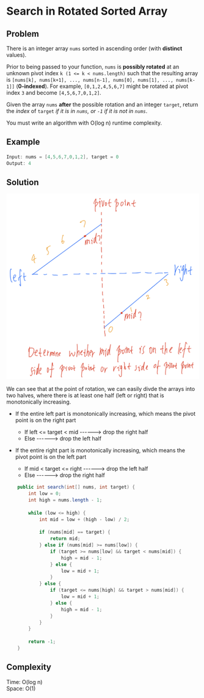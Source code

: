 # Search in Rotated Sorted Array

## Problem

There is an integer array ```nums``` sorted in ascending order (with **distinct** values).

Prior to being passed to your function, ```nums``` is **possibly rotated** at an unknown pivot index ```k (1 <= k < nums.length)``` such that the resulting array is ```[nums[k], nums[k+1], ..., nums[n-1], nums[0], nums[1], ..., nums[k-1]]``` (**0-indexed**). For example, ```[0,1,2,4,5,6,7]``` might be rotated at pivot index ```3``` and become ```[4,5,6,7,0,1,2]```.

Given the array ```nums``` **after** the possible rotation and an integer ```target```, return the *index* of ```target``` *if it is in ```nums```, or ```-1``` if it is not in ```nums```*.

You must write an algorithm with O(log n) runtime complexity.

## Example

```java
Input: nums = [4,5,6,7,0,1,2], target = 0
Output: 4
```

## Solution

![Image](./pivot.jpg)

We can see that at the point of rotation, we can easily divde the arrays into two halves, where there is at least one half (left or right) that is monotonically increasing.

- If the entire left part is monotonically increasing, which means the pivot point is on the right part
  - If left <= target < mid ------> drop the right half
  - Else ------> drop the left half

- If the entire right part is monotonically increasing, which means the pivot point is on the left part
  - If mid < target <= right ------> drop the left half
  - Else ------> drop the right half

```java
    public int search(int[] nums, int target) {
        int low = 0;
        int high = nums.length - 1;

        while (low <= high) {
            int mid = low + (high - low) / 2;

            if (nums[mid] == target) {
                return mid;
            } else if (nums[mid] >= nums[low]) {
                if (target >= nums[low] && target < nums[mid]) {
                    high = mid - 1;
                } else {
                    low = mid + 1;
                }
            } else {
                if (target <= nums[high] && target > nums[mid]) {
                    low = mid + 1;
                } else {
                    high = mid - 1;
                }
            }
        }

        return -1;
    }
```

## Complexity

Time: O(log n) </br>
Space: O(1)
